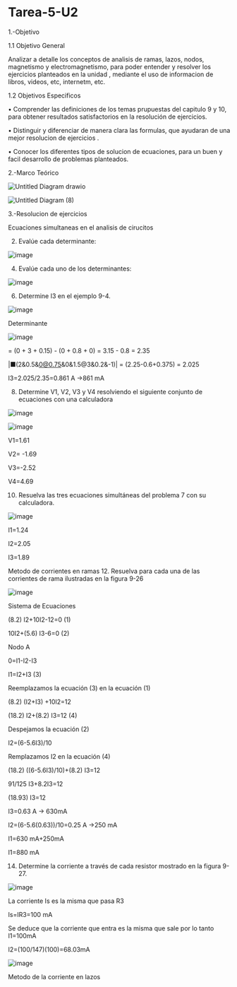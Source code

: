 # Tarea-5-U2

1.-Objetivo

1.1 Objetivo General	

Analizar a detalle los conceptos de analisis de ramas, lazos, nodos, magnetismo y electromagnetismo, para poder entender y resolver los ejercicios planteados en la unidad , mediante  el uso de informacion de libros, videos, etc, internetm, etc.

1.2 Objetivos Especificos


•	Comprender las definiciones de los temas prupuestas del capitulo 9 y 10, para obtener resultados satisfactorios en la resolución de ejercicios.

•	Distinguir y diferenciar de  manera clara las formulas, que ayudaran de una mejor resolucion de ejercicios .

•	Conocer los diferentes tipos de solucion de ecuaciones, para un buen y facil desarrollo de problemas planteados.

2.-Marco Teórico

![Untitled Diagram drawio](https://user-images.githubusercontent.com/105687213/177863566-c9f62159-2d40-49c2-be5d-87ce65466377.png)

![Untitled Diagram (8)](https://user-images.githubusercontent.com/105687213/177863531-1f2a79a5-46b0-4bbf-bce8-10d597d196fa.jpg)

3.-Resolucion de ejercicios

Ecuaciones simultaneas en el analisis de cirucitos

2. Evalúe cada determinante:

![image](https://user-images.githubusercontent.com/105687213/177863974-d848e6c2-e057-4381-ba5b-18f6eb2107ca.png)

4. Evalúe cada uno de los determinantes:

![image](https://user-images.githubusercontent.com/105687213/177864077-539d9fe9-bdbe-4e65-b5f6-7031a8a5cbd2.png)

6. Determine I3 en el ejemplo 9-4.

![image](https://user-images.githubusercontent.com/105687213/177864188-501f4818-640d-4fad-b528-a728d7699ab3.png)

Determinante

![image](https://user-images.githubusercontent.com/105687213/177864213-ade5e7a2-e1f7-4e63-bad5-6e25858fccc7.png)
 
= (0 + 3 + 0.15) - (0 + 0.8 + 0) = 3.15 - 0.8 = 2.35

|■(2&0.5&0@0.75&0&1.5@3&0.2&-1)| = (2.25-0.6+0.375) = 2.025

I3=2.025/2.35=0.861 A →861 mA

8. Determine V1, V2, V3 y V4 resolviendo el siguiente conjunto de ecuaciones con una calculadora

![image](https://user-images.githubusercontent.com/105687213/177864319-770775da-e054-4e58-94ee-ad70f672accd.png)

![image](https://user-images.githubusercontent.com/105687213/177864672-6c33b54a-f005-4d68-831e-01d01857e928.png)

V1=1.61

V2= -1.69

V3=-2.52

V4=4.69

10. Resuelva las tres ecuaciones simultáneas del problema 7 con su calculadora.

![image](https://user-images.githubusercontent.com/105687213/177866847-c33080c0-7e9d-4ccf-8618-da0b9ba2cec9.png)

I1=1.24 

I2=2.05

I3=1.89

Metodo de corrientes en ramas
12. Resuelva para cada una de las corrientes de rama ilustradas en la figura 9-26

![image](https://user-images.githubusercontent.com/105687213/177867438-206876fc-0ed8-4082-a7f5-f160c7106a15.png)

 
Sistema de Ecuaciones

(8.2) I2+10I2-12=0 (1)

10I2+(5.6) I3-6=0 (2)

Nodo A

0=I1-I2-I3

I1=I2+I3 (3)

Reemplazamos la ecuación (3) en la ecuación (1)

(8.2) (I2+I3) +10I2=12

(18.2) I2+(8.2) I3=12 (4)

Despejamos la ecuación (2)

I2=(6-5.6I3)/10 

Remplazamos I2 en la ecuación (4)

(18.2) ((6-5.6I3)/10)+(8.2) I3=12 

91/125 I3+8.2I3=12 

(18.93) I3=12

I3=0.63 A → 630mA

 I2=(6-5.6(0.63))/10=0.25 A   →250 mA
 
I1=630 mA+250mA 

I1=880 mA

14. Determine la corriente a través de cada resistor mostrado en la figura 9-27.

 ![image](https://user-images.githubusercontent.com/105687213/177867295-c6ab6521-5a87-401c-bff5-bbaf473cbff9.png)


La corriente Is es la misma que pasa R3 

Is=IR3=100 mA

Se deduce que la corriente que entra es la misma que sale por lo tanto I1=100mA

I2=(100/147)(100)=68.03mA


![image](https://user-images.githubusercontent.com/105687213/177867018-72d4f989-0336-4cf5-ad99-1070431d6774.png)

Metodo de la corriente en  lazos


